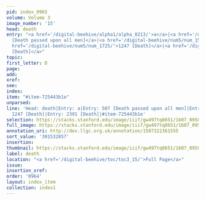 ```yaml
---
pid: index_0965
volume: Volume 3
image_number: '15'
head: death
entry: "<a href='/digital-beehive/alpha1/alpha_0213/'>a</a>|<a href='/digital-beehive/num3/num_0638/'>507
  [Death passed upon all men]</a>|<a href='/digital-beehive/num5/num_1589/'>1166 [Death]</a>|<a
  href='/digital-beehive/num5/num_1725/'>1247 [Death]</a>|<a href='/digital-beehive/num10/num_3364/'>2391
  [Death]</a>"
topic:
first_letter: D
page:
add:
xref:
see:
index:
item: "#item-725443b1e"
unparsed:
line: 'Head: death|Entry: a|Entry: 507 [Death passed upon all men]|Entry: 1166 [Death]|Entry:
  1247 [Death]|Entry: 2391 [Death]|#item-725443b1e'
selection: https://stacks.stanford.edu/image/iiif/gw497tq8651/1607_0958/1418,2857,865,208/full/0/default.jpg
full_image: https://stacks.stanford.edu/image/iiif/gw497tq8651/1607_0958/full/full/0/default.jpg
annotation_uri: http://dev.llgc.org.uk/annotation/1507322361555
sort_value: '301532857'
insertion:
thumbnail: https://stacks.stanford.edu/image/iiif/gw497tq8651/1607_0958/1418,2857,865,208/150,/0/default.jpg
label: death
location: "<a href='/digital-beehive/toc/toc3_15/'>Full Page</a>"
issue:
insertion_xref:
order: '0964'
layout: index_item
collection: index1
---
```

